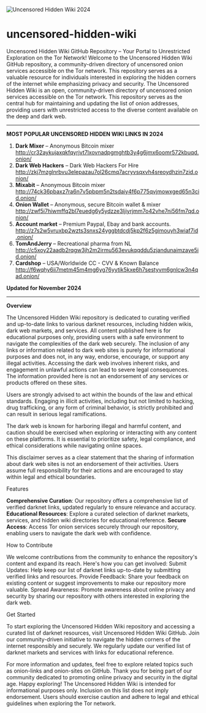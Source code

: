 ![Uncensored Hidden Wiki 2024](uncensored-hidden-wiki-links.png)
# uncensored-hidden-wiki
Uncensored Hidden Wiki GitHub Repository – Your Portal to Unrestricted Exploration on the Tor Network!
Welcome to the Uncensored Hidden Wiki GitHub repository, a community-driven directory of uncensored onion services accessible on the Tor network. 
This repository serves as a valuable resource for individuals interested in exploring the hidden corners of the internet while emphasizing privacy and security.
The Uncensored Hidden Wiki is an open, community-driven directory of uncensored onion services accessible on the Tor network. This repository serves as the central hub for maintaining and updating the list of onion addresses, providing users with unrestricted access to the diverse content available on the deep and dark web.


***********
**MOST POPULAR UNCENSORED HIDDEN WIKI LINKS IN 2024**

1. **Dark Mixer** – Anonymous Bitcoin mixer http://cr32aykujaxqkfqyrjvt7lxovnadpgmghtb3y4g6jmx6oomr572kbuqd.onion/
2. **Dark Web Hackers** – Dark Web Hackers For Hire http://zkj7mzglnrbvu3elepazau7ol26cmq7acryvsqxvh4sreoydhzin7zid.onion/
3. **Mixabit** – Anonymous Bitcoin mixer http://74ck36pbaxz7ra6n7v5pbpm5n2tsdaiy4f6p775qvjmowxged65n3cid.onion/
4. **Onion Wallet** – Anonymous, secure Bitcoin wallet & mixer http://zwf5i7hiwmffq2bl7euedg6y5ydzze3ljiyrjmm7o42vhe7ni56fm7qd.onion/
5. **Account market** – Premium Paypal, Ebay and bank accounts. http://z7s2w5vruxbp2wzts3snxs24yggbtdcdj5kp2f6z5gimouyh3wiaf7id.onion/
6. **TomAndJerry** – Recreational pharma from NL http://c5xoy22aadb2rqgw3jh2m2irmu563evukqqddu5zjandunaimzaye5id.onion/
7. **Cardshop** – USA/Worldwide CC - CVV & Known Balance http://f6wqhy6ii7metm45m4mg6yg76yytik5kxe6h7sestyvm6gnlcw3n4qad.onion/

**Updated for November 2024**
***********
**Overview**

The Uncensored Hidden Wiki repository is dedicated to curating verified and up-to-date links to various darknet resources, including hidden wikis, dark web markets, and services. All content published here is for educational purposes only, providing users with a safe environment to navigate the complexities of the dark web securely. The inclusion of any links or information related to dark web sites is purely for informational purposes and does not, in any way, endorse, encourage, or support any illegal activities. Accessing the dark web involves inherent risks, and engagement in unlawful actions can lead to severe legal consequences. The information provided here is not an endorsement of any services or products offered on these sites.

Users are strongly advised to act within the bounds of the law and ethical standards. Engaging in illicit activities, including but not limited to hacking, drug trafficking, or any form of criminal behavior, is strictly prohibited and can result in serious legal ramifications.

The dark web is known for harboring illegal and harmful content, and caution should be exercised when exploring or interacting with any content on these platforms. It is essential to prioritize safety, legal compliance, and ethical considerations while navigating online spaces.

This disclaimer serves as a clear statement that the sharing of information about dark web sites is not an endorsement of their activities. Users assume full responsibility for their actions and are encouraged to stay within legal and ethical boundaries.

Features

**Comprehensive Curation**: Our repository offers a comprehensive list of verified darknet links, updated regularly to ensure relevance and accuracy.
**Educational Resources**: Explore a curated selection of darknet markets, services, and hidden wiki directories for educational reference.
**Secure Access**: Access Tor onion services securely through our repository, enabling users to navigate the dark web with confidence.

How to Contribute

We welcome contributions from the community to enhance the repository's content and expand its reach. Here's how you can get involved:
Submit Updates: Help keep our list of darknet links up-to-date by submitting verified links and resources.
Provide Feedback: Share your feedback on existing content or suggest improvements to make our repository more valuable.
Spread Awareness: Promote awareness about online privacy and security by sharing our repository with others interested in exploring the dark web.

Get Started

To start exploring the Uncensored Hidden Wiki repository and accessing a curated list of darknet resources, visit Uncensored Hidden Wiki GitHub. Join our community-driven initiative to navigate the hidden corners of the internet responsibly and securely. We regularly update our verified list of darknet markets and services with links for educational reference.

For more information and updates, feel free to explore related topics such as onion-links and onion-sites on GitHub.
Thank you for being part of our community dedicated to promoting online privacy and security in the digital age. Happy exploring! The Uncensored Hidden Wiki is intended for informational purposes only. Inclusion on this list does not imply endorsement. Users should exercise caution and adhere to legal and ethical guidelines when exploring the Tor network.



